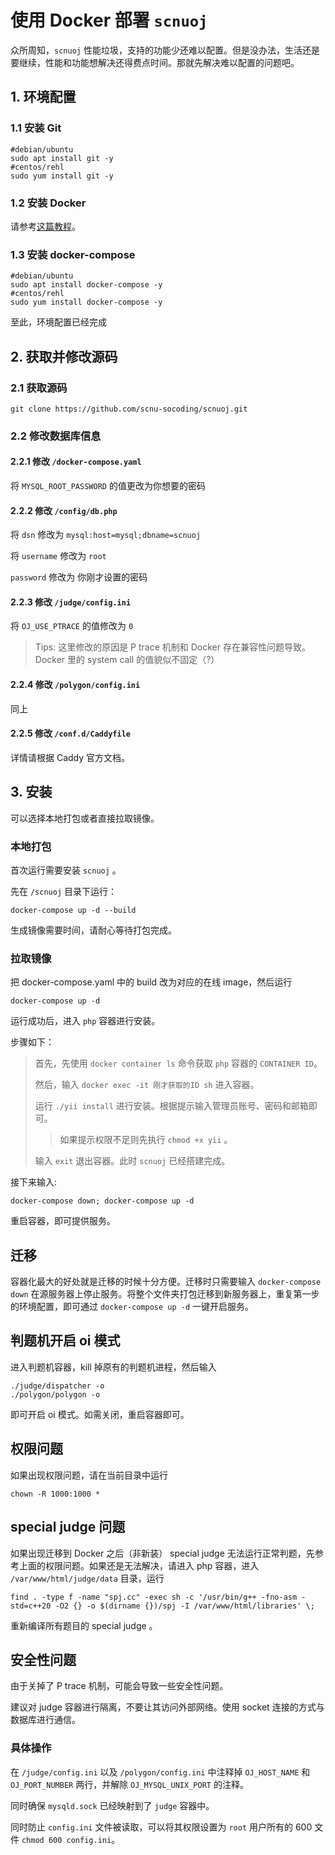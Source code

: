 # 使用 Docker 部署 `scnuoj`

众所周知，`scnuoj` 性能垃圾，支持的功能少还难以配置。但是没办法，生活还是要继续，性能和功能想解决还得费点时间。那就先解决难以配置的问题吧。

## 1. 环境配置

### 1.1 安装 Git

```shell
#debian/ubuntu
sudo apt install git -y
#centos/rehl
sudo yum install git -y
```

### 1.2 安装 Docker

请参考[这篇教程](https://mirrors.tuna.tsinghua.edu.cn/help/docker-ce/)。

### 1.3 安装 docker-compose

```shell
#debian/ubuntu
sudo apt install docker-compose -y
#centos/rehl
sudo yum install docker-compose -y
```

至此，环境配置已经完成

## 2. 获取并修改源码

### 2.1 获取源码

```shell
git clone https://github.com/scnu-socoding/scnuoj.git
```

### 2.2 修改数据库信息

#### 2.2.1 修改 `/docker-compose.yaml`

将 `MYSQL_ROOT_PASSWORD` 的值更改为你想要的密码

#### 2.2.2 修改 `/config/db.php`

将 `dsn` 修改为 `mysql:host=mysql;dbname=scnuoj`

将 `username` 修改为 `root`

`password` 修改为 你刚才设置的密码

#### 2.2.3 修改 `/judge/config.ini`

将 `OJ_USE_PTRACE` 的值修改为 `0`

> Tips: 这里修改的原因是 P trace 机制和 Docker 存在兼容性问题导致。Docker 里的 system call 的值貌似不固定（?）

#### 2.2.4 修改 `/polygon/config.ini`

同上

#### 2.2.5 修改 `/conf.d/Caddyfile`

详情请根据 Caddy 官方文档。

## 3. 安装

可以选择本地打包或者直接拉取镜像。

### 本地打包

首次运行需要安装 `scnuoj` 。

先在 `/scnuoj` 目录下运行：

```shell
docker-compose up -d --build
```

生成镜像需要时间，请耐心等待打包完成。

### 拉取镜像

把 docker-compose.yaml 中的 build 改为对应的在线 image，然后运行

```shell
docker-compose up -d
```

运行成功后，进入 `php` 容器进行安装。

步骤如下：

> 首先，先使用 `docker container ls` 命令获取 `php` 容器的 `CONTAINER ID`。
>
> 然后，输入 `docker exec -it 刚才获取的ID sh` 进入容器。
>
> 运行 `./yii install` 进行安装。根据提示输入管理员账号、密码和邮箱即可。
>
> > 如果提示权限不足则先执行 `chmod +x yii` 。
>
> 输入 `exit` 退出容器。此时 `scnuoj` 已经搭建完成。

接下来输入:

```shell
docker-compose down; docker-compose up -d
```

重启容器，即可提供服务。

## 迁移

容器化最大的好处就是迁移的时候十分方便。迁移时只需要输入 `docker-compose down` 在源服务器上停止服务。将整个文件夹打包迁移到新服务器上，重复第一步的环境配置，即可通过 `docker-compose up -d` 一键开启服务。

## 判题机开启 oi 模式

进入判题机容器，kill 掉原有的判题机进程，然后输入

```shell
./judge/dispatcher -o
./polygon/polygon -o

```

即可开启 oi 模式。如需关闭，重启容器即可。

## 权限问题

如果出现权限问题，请在当前目录中运行

```shell
chown -R 1000:1000 *
```

## special judge 问题

如果出现迁移到 Docker 之后（非新装） special judge 无法运行正常判题，先参考上面的权限问题。如果还是无法解决，请进入 php 容器，进入 `/var/www/html/judge/data` 目录，运行

```shell
find . -type f -name "spj.cc" -exec sh -c '/usr/bin/g++ -fno-asm -std=c++20 -O2 {} -o $(dirname {})/spj -I /var/www/html/libraries' \;
```

重新编译所有题目的 special judge 。

## 安全性问题

由于关掉了 P trace 机制，可能会导致一些安全性问题。

建议对 judge 容器进行隔离，不要让其访问外部网络。使用 socket 连接的方式与数据库进行通信。

### 具体操作

在 `/judge/config.ini` 以及 `/polygon/config.ini` 中注释掉 `OJ_HOST_NAME` 和 `OJ_PORT_NUMBER` 两行，并解除 `OJ_MYSQL_UNIX_PORT` 的注释。

同时确保 `mysqld.sock` 已经映射到了 `judge` 容器中。

同时防止 `config.ini` 文件被读取，可以将其权限设置为 `root` 用户所有的 600 文件 `chmod 600 config.ini`。
